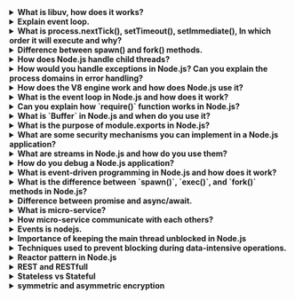 <details>
<summary><b>What is libuv, how does it works?</b></summary>
libuv is a multi-platform C library that provides support for asynchronous I/O based on event loops. It is an integral part of the Node.js runtime and is responsible for handling I/O operations, timers, networking, and other low-level functionalities.

The library enforces an asynchronous, event-driven style of programming and offers core utilities like timers, non-blocking networking support, asynchronous file system access, child processes and more.

In terms of how it works, libuv uses an event loop to manage I/O operations. The event loop waits for events to occur and then executes the corresponding callbacks. This allows for non-blocking I/O operations and efficient use of system resources.

libuv is used by several software projects including Node.js, Luvit, Julia, uvloop and others.
</details>
<details>
<summary><b>Explain event loop.</b></summary>
The event loop is a programming construct that is used to handle asynchronous events in a non-blocking manner. It is a constantly running process that monitors both the callback queue and the call stack.

When an event occurs, it is added to the callback queue. The event loop then waits until the call stack is empty and places the next function from the callback queue to the call stack. This allows for non-blocking I/O operations and efficient use of system resources.

The event loop is an essential part of JavaScript’s runtime model and is responsible for executing the code, collecting and processing events, and executing queued sub-tasks. It offers some nice properties when reasoning about your program, including the fact that whenever a function runs, it cannot be preempted and will run entirely before any other code runs (and can modify data the function manipulates)
</details>
<details>
<summary><b>What is process.nextTick(), setTimeout(), setImmediate(), In which order it will execute and why?</b></summary>
process.nextTick(), setTimeout(), and setImmediate() are all used to schedule callbacks to be executed at a later time. However, they have different execution orders and use cases.

process.nextTick() is used to schedule a callback to be executed immediately after the current operation completes, but before the event loop continues. It has the highest priority among the three and is executed before any other I/O events or timers.

setTimeout() is used to schedule a callback to be executed after a specified delay in milliseconds. It is added to the timer queue and executed after all I/O events have been processed.

setImmediate() is used to schedule a callback to be executed in the next iteration of the event loop, immediately after I/O events have been processed. It has a lower priority than process.nextTick() but higher than setTimeout().

Therefore, the order of execution would be:

* process.nextTick()
* setImmediate()
* setTimeout()

However, it’s important to note that the exact order of execution can vary depending on the number of callbacks queued up for each method and their respective priorities.
</details>
<details>
<summary><b>Difference between spawn() and fork() methods.</b></summary>
In node.js, spawn() and fork() are two methods used to create child processes. While both methods are used to create child processes, they have different use cases and execution orders.

spawn() is used to initiate a command in a new process. It returns a child process instance that implements the EventEmitter API. Handlers for events can be attached or registered to the child instance created. Some of the events that can be attached or registered on that child instances are disconnect, error, close, and message, etc.

fork() is used to create a new Node.js process and execute a specified module in that process. It is a special case of the spawn() method where the new Node.js process runs the same code as the parent process, but with a different environment.

The main difference between the two methods is that spawn() creates a new process through command rather than running on the same node process, while fork() creates a new V8 instance and runs on the same node process as the parent.

Therefore, if you want to create a new Node.js process that runs the same code as the parent process, but with a different environment, you should use fork(). If you want to initiate a command in a new process, you should use spawn().
</details>

<details>
<summary><b>How does Node.js handle child threads?</b></summary>

Node.js is single-threaded, which means it executes one operation at a time in a single sequence or thread. However, Node.js is built on the V8 JavaScript engine, which is multi-threaded. It uses multiple threads in the background for certain tasks like asynchronous I/O operations, but your JavaScript code runs in a single thread in the event loop.

For CPU-intensive tasks, Node.js provides the `child_process` module that allows you to create new processes. Each child process runs on its own thread and has its own memory space. Here's an example of how you can use the `child_process` module to create a new process:

```js
const { spawn } = require('child_process');
const child = spawn('ls', ['-lh', '/usr']);

child.stdout.on('data', (data) => {
  console.log(`stdout: ${data}`);
});

child.stderr.on('data', (data) => {
  console.error(`stderr: ${data}`);
});

child.on('close', (code) => {
  console.log(`child process exited with code ${code}`);
});
```

In this code, `spawn` creates a new process that runs the `ls -lh /usr` command. The `stdout` and `stderr` events allow you to read data from the child process, and the `close` event is emitted when the child process ends.

In addition, Node.js also provides the `worker_threads` module that allows you to run JavaScript in parallel via threads, each with their own event loop.

Remember, while multi-threading can be powerful, it can also make your code more complex and harder to reason about. It's often better to stick with the single-threaded model unless you have a good reason to use child processes or worker threads.
</details>

<details>
<summary><b>How would you handle exceptions in Node.js? Can you explain the process domains in error handling?</b></summary>

In Node.js, error handling can be done in several ways:

1. **Try/Catch**: This is used for synchronous code. Any errors that are thrown in a try block are immediately caught in the catch block and can be handled there.

```js
try {
  // Code that may throw an error
} catch (error) {
  // Handle the error
}
```

2. **Error-first Callbacks**: This is a common pattern for asynchronous code. The first argument of the callback function is reserved for an error object. If an error occurred, it will be passed as the first argument to the callback.

```js
fs.readFile('/foo.txt', function(err, data) {
  if (err) {
    // Handle the error
  } else {
    // No error occurred, process the data
  }
});
```

3. **Event Listeners**: Certain Node.js objects (called "emitters") emit named events that cause function objects ("listeners") to be called. When an `error` event is emitted, the listeners for that event get called with the error object.

```js
const server = http.createServer();
server.on('error', (error) => {
  // Handle the error
});
```

4. **Promises**: Promises are a pattern that can be used with asynchronous code. They represent a value that may not be available yet. Promises can be in one of three states: pending, fulfilled, or rejected. If a promise is rejected, the error can be handled in a `catch` block.

```js
doSomethingAsync()
  .then(result => {
    // Process the result
  })
  .catch(error => {
    // Handle the error
  });
```

5. **Async/Await**: This is a new pattern for handling asynchronous operations that makes it possible to use try/catch with asynchronous code.

```js
async function foo() {
  try {
    const result = await doSomethingAsync();
    // Process the result
  } catch (error) {
    // Handle the error
  }
}
```

6. **Domains**: Domains are a feature of Node.js that allow you to group different I/O operations together and handle their errors at once. Domains provide a way to handle multiple different I/O operations as a single group. Domains can be used to handle uncaught exceptions and other unexpected errors more gracefully.

```js
const domain = require('domain');
const serverDomain = domain.create();

serverDomain.run(() => {
  // Server logic here
});

serverDomain.on('error', (error) => {
  // Handle the error
});
```

Remember, unhandled errors often result in the Node.js process terminating. Therefore, it's important to handle all errors appropriately in your Node.js applications to ensure they continue running smoothly.
</details>

<details>
<summary><b>How does the V8 engine work and how does Node.js use it?</b></summary>

The V8 engine is a JavaScript engine developed by Google. It's designed to interpret JavaScript code and execute it. Here's a simplified explanation of how it works:

1. **Parsing**: The V8 engine parses the JavaScript code into an Abstract Syntax Tree (AST).
2. **Compilation**: The AST is then converted into bytecode.
3. **Execution**: The bytecode is executed.
4. **Optimization**: While the bytecode is being executed, the V8 engine collects information about the code's execution. This information is used to optimize the code, making it run faster.
5. **Deoptimization**: If the assumptions made during the optimization step are violated, the V8 engine will deoptimize the code, reverting it back to the original bytecode.

As for Node.js, it uses the V8 engine to run JavaScript code. Node.js is essentially a C++ program that embeds the V8 engine. It adds additional features to the V8 engine, such as the ability to perform I/O operations, handle HTTP requests, and more. This allows Node.js to use JavaScript for server-side programming, which was traditionally done with languages like PHP, Python, or Ruby. The V8 engine enables Node.js to execute JavaScript code at high speed, making it suitable for real-time applications.
</details>

<details>
<summary><b>What is the event loop in Node.js and how does it work?</b></summary>

The event loop in Node.js is a mechanism that allows Node.js to perform non-blocking I/O operations, despite JavaScript being single-threaded. It works by offloading operations to the system kernel whenever possible. Here's a simplified explanation of how it works:

1. **Initialization**: When Node.js starts, it initializes the event loop and processes the provided input script, which may make async API calls, schedule timers, or call `process.nextTick()`, then begins processing the event loop.

2. **Phases**: The event loop consists of several phases, each with a FIFO queue of callbacks to execute. When the event loop enters a given phase, it will perform any operations specific to that phase, then execute callbacks in that phase's queue until the queue has been exhausted or the maximum number of callbacks has executed. After that, the event loop will move to the next phase.

3. **Task Execution**: The event loop executes tasks from the event queue only when the call stack is empty, i.e., there is no ongoing task. This allows us to use callbacks and promises.

4. **Task Scheduling**: If an operation is completed, the kernel tells Node.js, and the respective callback assigned to that operation is added to the event queue, which will eventually be executed.

5. **Endless Loop**: The event loop is an endless loop, which waits for tasks, executes them, and then sleeps until it receives more tasks.

This mechanism allows Node.js to handle multiple operations in the background, making it memory efficient and suitable for non-blocking, asynchronous programming.
</details>

<details>
<summary><b>Can you explain how `require()` function works in Node.js?</b></summary>

The `require()` function in Node.js is used to include modules in your application. It's a built-in function that's part of the CommonJS module system. Here's how it works:

1. **Resolving and Loading**: When Node invokes the `require()` function with a file path as its only argument, it decides which module to load. It first tries to load a core module. If the path in the `require()` function begins with `./` or `../`, it will try to load a developer module. If no file is found, it will try to find a folder with `index.js` in it. If the file is still not found, then an error is thrown.

2. **Wrapping**: Once the module is loaded, the module code is wrapped in a special function which gives it a private scope or local scope. This is done to prevent the loaded file from being accessed globally.

3. **Execution**: The code of the module or the code inside the wrapper function is run by the Node.js runtime.

4. **Returning Exports**: The `require()` function returns the exports of the required module. These exports are stored in `module.exports`. If you want to export multiple functions or variables, you can use `exports`.

5. **Caching**: All modules are cached after the first time they are loaded. This means that if you `require()` the same module multiple times, you will get the same result. The code and modules are executed in the first call, and in subsequent calls, results are retrieved from the cache.

Here's an example:

```js
// utils.js
const getFullName = (firstname, lastName) => {
  return `My fullname is ${firstname} ${lastName}`;
};
module.exports = getFullName;

// index.js
const getFullName = require('./utils.js');
console.log(getFullName('John', 'Doe')); // My fullname is John Doe
```

In this example, the `getFullName` function is exported from the `utils.js` module and then included in the `index.js` file using the `require()` function.
</details>

<details>
<summary><b>What is `Buffer` in Node.js and when do you use it?</b></summary>

In Node.js, `Buffer` is a class that is used to handle binary data. It refers to a specific location in memory that temporarily stores binary data. Buffers are similar to arrays, but they only deal with binary data and are not resizable. Each integer in a buffer represents a byte.

Buffers are particularly useful when dealing with TCP streams or performing read-write operations on the file system. This is because JavaScript is great with Unicode-encoded strings, but it does not handle binary data very well. 

Here are some methods to perform operations on Buffer:
- `Buffer.alloc(size)`: Creates a buffer and allocates size to it.
- `Buffer.from(initialization)`: Initializes the buffer with given data.
- `Buffer.write(data)`: Writes the data on the buffer.
- `toString()`: Reads data from the buffer and returns it.
- `Buffer.isBuffer(object)`: Checks whether the object is a buffer or not.
- `Buffer.length`: Returns the length of the buffer.
- `Buffer.copy(buffer,subsection size)`: Copies data from one buffer to another.
- `Buffer.slice(start, end=buffer.length)`: Returns the subsection of data stored in a buffer.
- `Buffer.concat([buffer,buffer])`: Concatenates two buffers.

Here's an example of how to use Buffer in Node.js:

```js
const buffer1 = Buffer.alloc(100);
const buffer2 = new Buffer('GFG');
const buffer3 = Buffer.from([1, 2, 3, 4]);
buffer1.write("Happy Learning");
const a = buffer1.toString('utf-8');
console.log(a); // Happy Learning
console.log(Buffer.isBuffer(buffer1)); // true
console.log(buffer1.length); // 100
const bufferSrc = new Buffer('ABC');
const bufferDest = Buffer.alloc(3);
bufferSrc.copy(bufferDest);
const Data = bufferDest.toString('utf-8');
console.log(Data); // ABC
const bufferOld = new Buffer('GeeksForGeeks');
const bufferNew = bufferOld.slice(0, 4);
console.log(bufferNew.toString()); // Geek
const bufferOne = new Buffer('Happy Learning ');
const bufferTwo = new Buffer('With GFG');
const bufferThree = Buffer.concat([bufferOne, bufferTwo]);
console.log(bufferThree.toString()); // Happy Learning With GFG
```
</details>

<details>
<summary><b>What is the purpose of module.exports in Node.js?</b></summary>

In Node.js, `module.exports` is used to export any literal, function, or object as a module. It defines the values that the module exports. "Exporting" is simply making objects or values available for other modules to import and use. Therefore, we can export any value or function or other object we would like to export by attaching it as a property of the `module.exports` object.

When you declare a `module.exports` object in a file, you specify the values to be exported from that file. When exported, another module can import these values with the `require` global method. Here's an example:

```js
// utility.js
const replaceStr = (str, char, replacer) => {
  const regex = new RegExp(char, "g");
  const replaced = str.replace(regex, replacer);
  return replaced;
};
module.exports = { replaceStr }; // exporting the function

// app.js
const { replaceStr } = require('./utility.js'); // importing the function
console.log(replaceStr("Hello, world!", "world", "Node.js")); // "Hello, Node.js!"
```

In this example, the `replaceStr` function is exported from the `utility.js` module and then included in the `app.js` file using the `require()` function. This allows the `replaceStr` function to be used in `app.js`.
</details>

<details>
<summary><b>What are some security mechanisms you can implement in a Node.js application?</b></summary>

There are several security mechanisms that you can implement in a Node.js application:

1. **Choosing Dependencies**: Be careful when choosing third-party dependencies. Always prefer packages that are actively maintained, have a large number of downloads, and a good reputation in the community.

2. **Managing Access and Content**: Manage the access and content of public and private data stores such as npm and GitHub.

3. **Writing Defensive Code**: Always assume that inputs are malicious. Validate and sanitize all inputs to your application.

4. **Limiting Required Execution Privileges**: Run your application with the least privileges necessary.

5. **Support for Logging and Monitoring**: Implement logging and monitoring to detect and respond to security incidents quickly.

6. **Externalizing Secrets**: Never hard-code sensitive information. Use environment variables or other secure means to store and access sensitive data.

7. **Maintaining a Secure and Up-to-date Foundation**: Regularly update your Node.js version, dependencies, and operating system to the latest stable versions.

8. **Maintaining Individual Modules**: Regularly update and check individual modules for security vulnerabilities.

9. **Use Flat Promise Chains**: Asynchronous callback functions are one of the strongest features of Node.js. However, increasing layers of nesting within callback functions can become a problem. Any multistage process can become nested 10 or more levels deep. This problem is referred to as a "Pyramid of Doom" or "Callback Hell. In such code, the errors and results get lost within the callback. Promises are a good way to write asynchronous code without getting into nested pyramids.

Remember, security is a continuous process and should be incorporated into every stage of application development and deployment.
</details>

<details>
<summary><b>What are streams in Node.js and how do you use them?</b></summary>

Streams are one of the fundamental concepts of Node.js. They are a type of data-handling method and are used to read or write input into output sequentially. Streams are used to handle reading/writing files, network communications, or any kind of end-to-end information exchange in an efficient way.

There are four types of streams in Node.js:
- **Readable**: Streams from which data can be read. Example: `fs.createReadStream()`.
- **Writable**: Streams to which data can be written. Example: `fs.createWriteStream()`.
- **Duplex**: Streams that are both readable and writable. Example: `net.socket`.
- **Transform**: Streams that can modify or transform the data as it is written and read. Example: `zlib.createDeflate()`.

Here's an example of how to use streams in Node.js:

```js
const fs = require('fs');
const readStream = fs.createReadStream('input.txt');
const writeStream = fs.createWriteStream('output.txt');

readStream.on('data', (chunk) => {
  writeStream.write(chunk);
});

readStream.on('end', () => {
  console.log('Finished reading and writing.');
});
```

In this example, a readable stream is created from the file `input.txt` and a writable stream is created for the file `output.txt`. The `data` event is emitted whenever there is data available to read. The `end` event is emitted when there is no more data to read.
</details>

<details>
<summary><b>How do you debug a Node.js application?</b></summary>

Debugging a Node.js application can be done in several ways:

1. **Node.js Inspector**: Node.js has a built-in debugging client. When started with the `--inspect` switch, a Node.js process listens for a debugging client. By default, it will listen at host and port `127.0.0.1:9229`. Each process is also assigned a unique UUID. Inspector clients must know and specify host address, port, and UUID to connect. A full URL will look something like `ws://127.0.0.1:9229/0f2c936f-b1cd-4ac9-aab3-f63b0f33d55e`.

2. **Visual Studio Code**: Visual Studio Code has built-in debugging support for the Node.js runtime. You can use auto attach to debug processes you run in VS Code's integrated terminal. You can also use a launch config to start your program, or attach to a process launched outside of VS Code.

3. **Chrome DevTools**: You can also use Chrome DevTools to debug your Node.js application. Open `chrome://inspect` in a Chromium-based browser. Then, click on the "Open dedicated DevTools for Node" link.

4. **npm debug**: You can use the `debug` module from npm. To install debug, run `npm install debug --save`. Then, in your code, you can require the debug module and use it to log debugging information. For example:
```js
var debug = require('debug')('your module');
debug('msg', 'more details');
```
To start debugging all the application run the following: `DEBUG=* node myApp.js`.

Remember, it's important to understand the security implications of exposing the debugger port on public and private networks.
</details>

<details>
<summary><b>What is event-driven programming in Node.js and how does it work?</b></summary>

Event-driven programming in Node.js is a logical pattern that allows Node.js to handle user interaction, I/O operations, and real-time data processing in a non-blocking manner. This results in enhanced performance and a smoother experience for the user. Here's how it works:

1. **Initialization**: Once a Node.js server starts, it initializes its variables and functions, then waits for an event to occur.

2. **Event Handler**: A callback function, also known as an event handler, is called when an event is triggered. This function is responsible for handling the event.

3. **Event Loop**: An event loop listens for event triggers and calls the corresponding event handler for that event. This loop continues to poll for new events and calls the matching event handlers.

4. **EventEmitter**: The EventEmitter is a Node.js module that allows objects to communicate with one another. Many of Node's built-in modules inherit from EventEmitter. An emitter object emits named events, which trigger listeners that have already been registered.

Here's an example of how to use event-driven programming in Node.js:

```js
const events = require('events');
const eventEmitter = new events.EventEmitter();

const connectHandler = function connected() {
  console.log('Connection established.');
  eventEmitter.emit('data_received');
}

eventEmitter.on('connection', connectHandler);

eventEmitter.on('data_received', function() {
  console.log('Data Transfer Successful.');
});

eventEmitter.emit('connection');

console.log("Finish");
```

In this example, the handler named `connectHandler` is bound with the event `connection`. The callback function is triggered when the event is emitted. This allows Node.js to handle real-time data in a highly efficient manner.
</details>

<details>
<summary><b>What is the difference between `spawn()`, `exec()`, and `fork()` methods in Node.js?</b></summary>

In Node.js, `spawn()`, `exec()`, and `fork()` are methods provided by the `child_process` module to create new child processes. Here's how they differ:

1. **spawn()**: The `spawn()` method launches a new process with a given command. It returns a stream with `data`, `error` and `end` events. This method is best suited for processes that produce large amounts of data and can be used to read or write data sequentially.

2. **exec()**: The `exec()` method is similar to `spawn()`, but it runs a shell command in a new process. It buffers the command's generated output and passes the whole output value to a callback function (if one was provided) or returns a promise if no callback was provided. This method is best suited for processes that produce a limited amount of data.

3. **fork()**: The `fork()` method is a special case of `spawn()` that creates a new instance of the V8 engine. It creates a new Node.js process and invokes a specified module with an IPC communication channel established that allows sending messages between parent and child.

Remember, the choice between `spawn()`, `exec()`, and `fork()` depends on the specific needs of your application.
</details>

<details>
<summary><b>Difference between promise and async/await.</b></summary>

In JavaScript, **Promises** and **async/await** are both used to handle asynchronous operations. Promises are a pattern for handling async operations, while async/await is a syntax sugar built on top of Promises to make it easier to handle async operations. 

Promises are objects that represent the eventual completion (or failure) of an asynchronous operation and allow you to handle the result of that operation when it's ready. Promises have three states: `pending`, `fulfilled`, and `rejected`. You can use `.then()` method to handle a fulfilled promise and `.catch()` method to handle a rejected promise. 

Async/await is used to work with Promises in asynchronous functions. It is basically syntactic sugar for Promises and makes asynchronous code look more like synchronous/procedural code, which is easier to understand. The `await` keyword can only be used in async functions. It is used for calling an async function and waits for it to resolve or reject. `await` blocks the execution of the code within the async function in which it is located.

Here's a summary of the differences between Promises and async/await:

| **Promises** | **Async/Await** |
|--------------|-----------------|
| A pattern for handling async operations | Syntactic sugar built on top of Promises |
| Uses `.then()` method to handle a fulfilled promise and `.catch()` method to handle a rejected promise | Uses `try` block for a successfully resolved promise and `catch` block for a rejected promise |
| Can be used with any function that returns a Promise | Can only be used with functions that return Promises |
| Can be difficult to read and understand | Makes asynchronous code look more like synchronous/procedural code, which is easier to understand |
</details>
<details>
<summary><b>What is micro-service?</b></summary>

In the field of software application development, **microservices** are a form of service-oriented architecture that involves building a single application with lightweight protocols by interconnecting small services. 

**Node.js** is a popular choice for developing microservices because it uses an event-driven architecture and enables efficient, real-time application development. 

Here are some benefits of using microservices with Node.js:

- Scalability: Microservices allow you to scale only what is required, saving time and effort and, as a result, money.
- Modularity: The integration of smaller services improves the modularity of the single monolithic app.
- Flexibility: Microservices are loosely coupled, also referred to as distributed applications. A fault in one component won’t affect the functionality of the entire software product.
</details>
<details>
<summary><b>How micro-service communicate with each others?</b></summary>

In a microservice architecture, communication between services is made possible through an inter-service communication protocol like HTTP (s), gRPC, or message brokers.

Node.js provides easy and fast integration with most of the latest message brokers such as RabbitMQ and Kafka. Microservices can communicate with each other via various communication mechanisms. We can use either a synchronous, request-response-based communication strategy or an asynchronous, event-based communication strategy for inter-microservice communication.

For synchronous requests, we can use a proxy such as Nginx, Amazon API Gateway, etc.

For asynchronous requests, we can use queues such as RabbitMQ, Amazon SQS, etc4.
</details>
<details>
<summary><b>Events is nodejs.</b></summary>
Node.js is a JavaScript runtime that is designed to be event-driven. In Node.js, every action on a computer is an event, such as when a connection is made or a file is opened. Objects in Node.js can fire events, and the events module in Node.js allows you to create, fire, and listen for your own events.

For example, you can create an EventEmitter object and assign event handlers to your own events with it. When a specific event is fired, the assigned event handler function will be executed.

Here’s an example of how to use the events module in Node.js:

```js
// Import the events module
var events = require('events');

// Create an EventEmitter object
var eventEmitter = new events.EventEmitter();

// Create an event handler function
var myEventHandler = function() {
  console.log('Hello World!');
}

// Assign the event handler function to an event
eventEmitter.on('hello', myEventHandler);

// Fire the 'hello' event
eventEmitter.emit('hello');
```
When you run this code, it will output Hello World! to the console because the myEventHandler function was executed when the hello event was fired.
</details>

<details>
<summary><b>Importance of keeping the main thread unblocked in Node.js</b></summary>
Node.js uses an event-driven architecture, which means that it handles events (such as user requests, network responses, timers, etc.) by executing callbacks (functions that are registered to handle those events). Node.js also has a worker pool, which is a collection of threads that can perform CPU-intensive tasks (such as file I/O, database queries, etc.) without blocking the main thread (the event loop).

Keeping the main thread unblocked is important for several reasons:

- Performance: If the main thread is blocked by a long-running operation, it cannot process other events or tasks from other clients. This reduces the throughput and scalability of your server.
- Security: If the main thread is blocked by a malicious input or a bug in your code, it cannot respond to other clients or handle errors properly. This could lead to denial of service attacks or unexpected behavior.
- Responsiveness: If the main thread is blocked by a slow operation, it delays the response time for your clients. This could affect user satisfaction and retention.

</details>


<details>
<summary><b>Techniques used to prevent blocking during data-intensive operations.</b></summary>
Techniques to prevent blocking during data-intensive operations in Node.js. Blocking is a situation where a thread or a process is unable to continue its execution until another thread or process finishes its work. Blocking can reduce the performance and scalability of your Node.js application, as well as expose it to security risks.

There are several techniques that you can use to prevent blocking during data-intensive operations in Node.js, such as:

- Use asynchronous and non-blocking methods: Instead of using synchronous methods (such as fs.readFileSync()) that block the main thread until they finish, use asynchronous methods (such as fs.readFile()) that return immediately and register callbacks to handle the results when they are ready. You can also use promises or async/await syntax to make your code more readable and concise.
- Use worker threads: Instead of using a single worker pool thread for all CPU-intensive tasks, you can create multiple worker threads using libraries such as child_process or cluster. Each worker thread can run a separate process with its own memory space and context. This way, you can avoid blocking the main thread and improve performance and security.
- Use web workers: Web workers are a feature of modern browsers that allow you to run JavaScript code in a separate thread from the main UI thread. You can use web workers to perform CPU-intensive tasks without blocking the browser or affecting user interaction. You can communicate between web workers and the main thread using messages or shared objects.

Example, let's consider an e-commerce project where we have to handle a large number of product images. These images need to be processed (resized, compressed, etc.) before they can be displayed on the website. This is a CPU-intensive task and if done on the main thread, it can block the server from handling other requests, leading to poor performance.

To prevent this, we can use worker threads in Node.js. Here's a simplified example:

```javascript
const { Worker, isMainThread, parentPort, workerData } = require('worker_threads');
const path = require('path');

if (isMainThread) {
    // This is the main thread. Create a new worker.
    const worker = new Worker(__filename, {
        workerData: {
            imagePath: '/path/to/image.jpg'
        }
    });

    worker.on('message', (message) => {
        console.log(`Image processing complete: ${message}`);
    });

    worker.on('error', (error) => {
        console.error(`Worker error: ${error}`);
    });

    worker.on('exit', (code) => {
        if (code !== 0) {
            console.error(`Worker stopped with exit code ${code}`);
        }
    });
} else {
    // This is a worker thread. Process the image.
    const sharp = require('sharp');  // Sharp is a high-performance image processing library.
    const imagePath = workerData.imagePath;

    sharp(imagePath)
        .resize(300, 300)  // Resize the image to 300x300 pixels.
        .toFile(path.join(path.dirname(imagePath), 'thumbnail.jpg'))  // Save the processed image as 'thumbnail.jpg'.
        .then(() => {
            parentPort.postMessage('Image processed successfully.');
        })
        .catch((error) => {
            throw error;
        });
}
```

In this example, the main thread creates a new worker thread to process the image. The worker thread uses the `sharp` library to resize the image and save it as a new file. Once the image processing is complete, the worker thread sends a message back to the main thread.

This way, the main thread remains free to handle other requests while the image is being processed. This improves the performance and responsiveness of the server, providing a better user experience for the customers of the e-commerce site. 

</details>

<details>
<summary><b>Reactor pattern in Node.js</b></summary>

The Reactor Pattern is a design pattern used in Node.js to handle non-blocking Input/Output (I/O) operations. Here's a brief overview:

1. **Resources**: These are shared by multiple applications for I/O operations and are generally slower in executions.
2. **Synchronous Event De-multiplexer/Event Notifier**: This uses the Event Loop for blocking on all resources. When a set of I/O operations completes, the Event De-multiplexer pushes the new events into the Event Queue.
3. **Event Loop and Event Queue**: The Event Queue queues up the new events that occurred along with its event-handler pair.
4. **Request Handler/Application**: This is the application that provides the handler to be executed for registered events on resources.

In the Reactor Pattern, a handler (in Node.js, a callback function) is associated with each I/O operation. When an I/O request is generated, it is submitted to a demultiplexer, which handles concurrency in avoiding the blocking of the I/O mode and collects the requests in the form of an event.

There are two ways in which I/O operations are performed:
- **Blocking I/O**: The application makes a function call and pauses its execution at a point until the data is received. This is known as 'Synchronous'.
- **Non-Blocking I/O**: The application makes a function call, and, without waiting for the results, it continues its execution. This is known as 'Asynchronous'. Node.js is Asynchronous in nature.

The Reactor Pattern is one implementation technique of the event-driven architecture. It uses a single-threaded event loop blocking resources emitting events and dispatches them to corresponding handlers/callbacks. There is no need to block on I/O, as long as handlers/callbacks for events are registered to take care of them.

The Reactor Pattern works as follows:

- The application makes a request and the event demultiplexer gathers those requests and then it forms queues known as Event Queues.
- Event demultiplexer is run by libuv which is a library that allows JavaScript code (via V8) to perform I/O, in-network, file, etc.
- It is an asynchronous IO library that allows Node.js to perform I/O.
- there is only one event queue and there are 7 basics queues.
- Those queues have ascending priorities, the queue that has the highest priority is checked first by the event loop.
- The Timers queue has the highest priority.
- setTimeout and setInterval functions are queued here.
- Once the events are done in this queue, or time is up, the event loop passes those functions to call stack, named as executing handler.
- When one of the event queues is complete, instead of jumping to the next queue, the event loop firstly will check the other two queues which queue other micro tasks and process called nextTick functions.
- Then it will jump to the upcoming queue.
- Callback queue is an event queue and call stack is execute handler.

[What is Reactor Pattern in Node.js - GeeksforGeeks.](#https://www.geeksforgeeks.org/what-is-reactor-pattern-in-node-js)

</details>

<details>
<summary><b>REST and RESTfull</b></summary>

**REST (Representational State Transfer)** is a style of software architecture that exploits the existing technology and protocols of the Web. It uses a set of constraints through which applications and servers communicate. REST was specifically designed for working with components like files, objects, and media components. It uses HTTP requests like GET, PUT, POST, and DELETE to manage CRUD (Create, Read, Update, and Delete) operations.

On the other hand, **RESTful** is typically used to refer to web services implementing the REST architecture. While REST is a set of constraints, RESTful is an API adhering to those constraints. So, if an API is RESTful, that simply means that the API adheres to the REST architecture³.

Here are some advantages of REST API:
- REST API is a lightweight and flexible architecture that can be easily implemented on any platform or language.
- REST API is stateless, which means that each request contains all the necessary information to complete the request. This allows for scalability and reduces the load on the server.
- REST API is widely adopted and supported by most modern programming languages and frameworks.
- REST API provides a simple and standardized way of accessing resources over the internet.

</details>

<details>
<summary><b>Stateless vs Stateful</b></summary>

**Stateless** and **Stateful** are terms used to describe whether a computer or computer program is designed to note and remember one or more preceding events in a given sequence of interactions with a user, another computer or program, a device, or other outside element.

**Stateless Protocol**:
- In a Stateless Protocol, the client sends a request to the server and the server responds back according to its current state.
- It does not require the server to retain session information or status about each communicating partner for multiple requests.
- Examples of Stateless Protocols include HTTP (Hypertext Transfer Protocol), UDP (User Datagram Protocol), and DNS (Domain Name System).
- Stateless Protocols simplify the design of the server and require fewer resources because the system does not need to keep track of multiple link communications and session details.
- Each communication in Stateless Protocol is discrete and unrelated to those that precede or follow.

**Stateful Protocol**:
- In a Stateful Protocol, if a client sends a request to the server, it expects some kind of response. If it does not get any response, it resends the request.
- Stateful Protocols require the server to save the status and session information.
- Examples of Stateful Protocols include FTP (File Transfer Protocol), TCP, and Telnet.
- Stateful Protocols provide better performance to the client by keeping track of the connection information.
- Stateful requests are always dependent on the server-side state.

In summary, the main difference between Stateless and Stateful Protocols is that Stateless Protocols do not require the server to keep the client's information or session details for multiple requests, while Stateful Protocols require the server to save the status and session information.
</details>

<details>
<summary><b>symmetric and asymmetric encryption</b></summary>

In Node.js, you can use both symmetric and asymmetric encryption. Here's a brief overview of both:

**Symmetric Encryption**:
- Symmetric encryption uses the same key for both encryption and decryption.
- This method is fast and efficient, but its main weakness is key distribution - the key must somehow be securely distributed and kept secret.
- In Node.js, symmetric encryption can be implemented using the built-in `crypto` module.
- The Advanced Encryption Standard (AES) is a commonly used symmetric encryption algorithm.

Here's a simple example of symmetric encryption in Node.js using the built-in `crypto` module:

```javascript
const crypto = require('crypto');

// The algorithm could be aes-128-cbc or aes-192-cbc or aes-256-cbc
const algorithm = 'aes-256-cbc';
const secretKey = 'vOVH6sdmpNWjRRIqCc7rdxs01lwHzfr3'; // Must be 256 bits (32 characters)
const iv = crypto.randomBytes(16); // Initialization vector.

const encrypt = (text) => {
  const cipher = crypto.createCipheriv(algorithm, secretKey, iv);
  const encrypted = Buffer.concat([cipher.update(text, 'utf8'), cipher.final()]);
  return {
    iv: iv.toString('hex'),
    content: encrypted.toString('hex')
  };
};

const decrypt = (hash) => {
  const decipher = crypto.createDecipheriv(algorithm, secretKey, Buffer.from(hash.iv, 'hex'));
  const decrpyted = Buffer.concat([decipher.update(Buffer.from(hash.content, 'hex')), decipher.final()]);
  return decrpyted.toString();
};

const data = 'Hello, World!';
console.log('Data:', data);

const encrypted = encrypt(data);
console.log('Encrypted:', encrypted);

const decrypted = decrypt(encrypted);
console.log('Decrypted:', decrypted);
```

In this example, `encrypt` is a function that takes a string and returns an object with the initialization vector and the encrypted string. `decrypt` is a function that takes the object returned by `encrypt` and returns the decrypted string.

Please note that the `secretKey` must be 32 characters long for 'aes-256-cbc' encryption. The `iv` is a random initialization vector.

**Asymmetric Encryption**:
- Asymmetric encryption, also known as public key encryption, uses two different keys for encryption and decryption.
- The public key is used for encryption and can be freely distributed, while the private key is kept secret and used for decryption.
- This method is more secure for key distribution, but it is also slower and requires more computational resources.
- RSA (Rivest-Shamir-Adleman) is a widely used asymmetric encryption algorithm.
- In Node.js, asymmetric encryption can also be implemented using the built-in `crypto` module.

Here's a simple example of how you can use asymmetric encryption in Node.js:

```javascript
const crypto = require('crypto');
const path = require('path');
const fs = require('fs');

function encrypt(toEncrypt, relativeOrAbsolutePathToPublicKey) {
  const absolutePath = path.resolve(relativeOrAbsolutePathToPublicKey);
  const publicKey = fs.readFileSync(absolutePath, 'utf8');
  const buffer = Buffer.from(toEncrypt, 'utf8');
  const encrypted = crypto.publicEncrypt(publicKey, buffer);
  return encrypted.toString('base64');
}

function decrypt(toDecrypt, relativeOrAbsolutePathtoPrivateKey) {
  const absolutePath = path.resolve(relativeOrAbsolutePathtoPrivateKey);
  const privateKey = fs.readFileSync(absolutePath, 'utf8');
  const buffer = Buffer.from(toDecrypt, 'base64');
  const decrypted = crypto.privateDecrypt(
    {
      key: privateKey.toString(),
      passphrase: '',
    },
    buffer,
  );
  return decrypted.toString('utf8');
}

const enc = encrypt('hello', `<public.pem>`);
console.log('enc', enc);
const dec = decrypt(enc, `<private.pem>`);
console.log('dec', dec);
```

In this example, `encrypt` is a function that takes a string and a path to a public key, and returns the encrypted string. `decrypt` is a function that takes an encrypted string and a path to a private key, and returns the decrypted string.

</details>